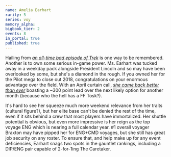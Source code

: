 ```yaml
---
name: Amelia Earhart
rarity: 5
series: voy
memory_alpha:
bigbook_tier: 2
events: 8
in_portal: true
published: true
---
```


Hailing from [_an all-time bad episode of Trek_](https://www.youtube.com/watch?v=9m83yPrgzv4) is one way to be remembered. Another is to own some serious in-game power. Ms. Earhart was tucked away in a weekday pack alongside President Lincoln and so may have been overlooked by some, but she's a diamond in the rough. If you owned her for the Pilot mega to close out 2018, congratulations on your enormous advantage over the field. With an April curtain call, [_she came back better than ever_](https://www.youtube.com/watch?v=gGY1J9XTXuw) boasting a ~300 point lead over the next likely option for another month (because who the hell has a FF Tosk?).

It's hard to see her squeeze much more weekend relevance from her traits (cultural figure?), but her elite base can't be denied the rest of the time, even if it sits behind a crew that most players have immortalized. Her shuttle potential is obvious, but even more impressive is her reign as the top voyage ENG which is nearing a full calendar year. #1 overall voyager Braxton may have pipped her for ENG+CMD voyages, but she still has great job security on any roster. To ensure that, and help make up for any event deficiencies, Earhart snags two spots in the gauntlet rankings, including a DIP/ENG pair capable of 2-for-1ing The Caretaker.
